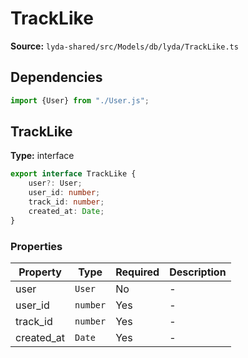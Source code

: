 # TrackLike

**Source:** `lyda-shared/src/Models/db/lyda/TrackLike.ts`

## Dependencies

```typescript
import {User} from "./User.js";
```

## TrackLike

**Type:** interface

```typescript
export interface TrackLike {
    user?: User;
    user_id: number;
    track_id: number;
    created_at: Date;
}
```

### Properties

| Property | Type | Required | Description |
|----------|------|----------|-------------|
| user | `U​s​e​r` | No | - |
| user_id | `number` | Yes | - |
| track_id | `number` | Yes | - |
| created_at | `D​a​t​e` | Yes | - |

